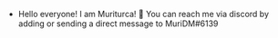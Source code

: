 - Hello everyone! I am Muriturca! 👋 You can reach me via discord by adding or sending a direct message to MuriDM#6139

<!---
Muriturca/Muriturca is a ✨ special ✨ repository because its `README.md` (this file) appears on your GitHub profile.
You can click the Preview link to take a look at your changes.
--->
